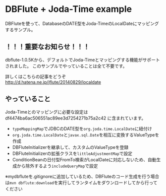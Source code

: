DBFlute + Joda-Time example
===========================

DBFluteを使って、DatabaseのDATE型をJoda-TimeのLocalDateにマッピングするサンプル。

## ！！！重要なお知らせ！！！

dbflute-1.0.5Kから、デフォルトでJoda-Timeとマッピングする機能がサポートされました。
このサンプルでやっていることは全て不要です。

詳しくはこちらの記事をどうぞ http://d.hatena.ne.jp/jflute/20140829/localdate

## やっていること
Joda-Timeとのマッピングに必要な設定は df4474ba6ac506551ac89ee3d7254271b75a2c42 に含まれています。
- `typeMappingMap`でJDBCのDATE型を`org.joda.time.LocalDate`に紐付け
- `org.joda.time.LocalDate`と`javax.sql.Date`を相互に変換するValueTypeを作成
- DBFluteInitializerを継承して、カスタムのValueTypeを登録
- DBFluteInitializerの拡張クラスを`littleAdjustmentMap`で設定
- ConditionBeanの日付型FromTo検索がLocalDateに対応しないため、自動生成から除外するよう`includeQueryMap`で設定


※mydbfluteを.gitignoreに追加しているため、DBFluteのコード生成を行う場合は`mvn dbflute:download`を実行してランタイムをダウンロードしてから行ってください
